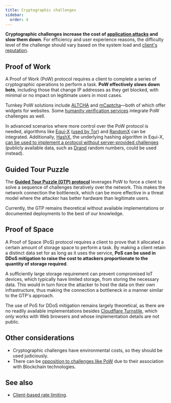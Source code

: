 ```yaml
---
title: Cryptographic challenges
sidebar:
  order: 4
---
```


**Cryptographic challenges increase the cost of [application attacks](../overview.md#application-attacks) and slow them down**.
For efficiency and user experience reasons,
the difficulty level of the challenge should vary based on the system load and [client's reputation](./client-reputation.md).

## Proof of Work

A Proof of Work (PoW) protocol requires a client to
complete a series of cryptographic operations to perform a task.
**PoW effectively slows down bots**,
including those that change IP addresses as they get blocked,
with minimal or no impact on legitimate users in most cases.

Turnkey PoW solutions include [ALTCHA](https://altcha.org) and [mCaptcha](https://mcaptcha.org)—both of which offer widgets for websites.
Some [humanity verification services](./humanity-verification.md) integrate PoW challenges as well.

In advanced scenarios where more control over the PoW protocol is needed,
algorithms like [Equi-X](https://github.com/tevador/equix)
([used by Tor](https://blog.torproject.org/introducing-proof-of-work-defense-for-onion-services/)) and
[RandomX](https://www.getmonero.org/resources/moneropedia/randomx.html)
can be integrated.
Additionally,
[HashX](https://github.com/tevador/hashx),
the underlying hashing algorithm in Equi-X,
[can be used to implement a protocol without server-provided challenges](https://github.com/tevador/hashx?tab=readme-ov-file#non-interactive-proof-of-work)
(publicly available data, such as [Drand](https://drand.love/) random numbers, could be used instead).

## Guided Tour Puzzle

The [**Guided Tour Puzzle (GTP) protocol**](https://en.wikipedia.org/wiki/Guided_tour_puzzle_protocol)
leverages PoW to force a client to solve a sequence of challenges iteratively over the network.
This makes the network connection the bottleneck,
which can be more effective in a threat model where the attacker has better hardware than legitimate users.

Currently, the GTP remains theoretical without available implementations or documented deployments
to the best of our knowledge.

## Proof of Space

A Proof of Space (PoS) protocol requires a client to prove that it allocated a certain amount of storage space to perform a task.
By making a client retain a distinct data set for as long as it uses the service,
**PoS can be used in DDoS mitigation to raise the cost to attackers proportionate to the quantity of storage required**.

A sufficiently large storage requirement can prevent compromised IoT devices,
which typically have limited storage,
from storing the necessary data.
This would in turn force the attacker to host the data on their own infrastructure,
thus making the connection a bottleneck in a manner similar to the GTP's approach.

The use of PoS for DDoS mitigation remains largely theoretical,
as there are no readily available implementations besides
[Cloudflare Turnstile](https://developers.cloudflare.com/turnstile/),
which only works with Web browsers and whose implementation details are not public.

## Other considerations

- Cryptographic challenges have environmental costs, so they should be used judiciously.
- There can be [opposition to challenges like PoW](https://github.com/mastodon/mastodon/issues/29273#issuecomment-1954202970) due to their association with Blockchain technologies.

## See also

- [Client-based rate limiting](rate-limiting.md).
